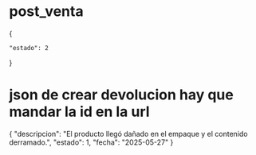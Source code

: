 # post_venta
{

    "estado": 2

}
# json de crear devolucion hay que mandar la id en la url 
{
    "descripcion": "El producto llegó dañado en el empaque y el contenido derramado.",
    "estado": 1,
    "fecha": "2025-05-27"
}